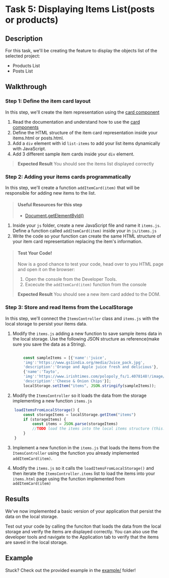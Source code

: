 # Task 5: Displaying Items List(posts or products)

## Description

For this task, we'll be creating the feature to display the objects list of the selected project:
* Products List
* Posts List

## Walkthrough

### Step 1: Define the item card layout

In this step, we'll create the item representation using the [card component](https://getbootstrap.com/docs/4.4/components/card/)

1. Read the documentation and understand how to use the [card components](https://getbootstrap.com/docs/4.4/components/card/)
2. Define the HTML structure of the item card representation inside your items.html or posts.html.
3. Add a `div` element with id `list-items` to add your list items dynamically with JavaScript. 
4. Add 3 different sample item cards inside your `div` element.
> **Expected Result**
> You should see the items list displayed correctly

### Step 2: Adding your items cards programmatically

In this step, we'll create a function `addItemCard(item)` that
will be responsible for adding new items to the list.

> #### Useful Resources for this step
> - [Document.getElementById()](https://developer.mozilla.org/en-US/docs/Web/API/Document/getElementById)

1. Inside your `js` folder, create a new JavaScript file and name it `items.js`. Define a function called `addItemCard(item)` inside your in `js/items.js`
2. Write the code so your function can create the same HTML structure of your item card representation replacing the item's information.

> #### Test Your Code!
> Now is a good chance to test your code, head over to you HTML page and open it on the browser:
>
> 1. Open the console from the Developer Tools. 
> 2. Excecute the `addItemCard(item)` function from the console
>
> **Expected Result**
> You should see a new item card added to the DOM.

### Step 3: Store and read Items from the LocalStorage

In this step, we'll connect the `ItemsController` class and `items.js` with the local storage to persist your items data.

1. Modify the `items.js` adding a new function to save sample items data in the local storage. Use the following JSON structure as 
reference(make sure you save the data as a String).

```javascript

        const sampleItems = [{'name':'juice',
        'img':'https://www.gs1india.org/media/Juice_pack.jpg',
        'description':'Orange and Apple juice fresh and delicious'},
        {'name':'Tayto',
        'img':'https://www.irishtimes.com/polopoly_fs/1.4078148!/image/image.jpg',
        'description':'Cheese & Onion Chips'}];
        localStorage.setItem("items", JSON.stringify(sampleItems));
```

2. Modify the `ItemsController` so it loads the data from the storage implementing a new function `items.js` 

```javascript
    loadItemsFromLocalStorage() {
        const storageItems = localStorage.getItem("items")
        if (storageItems) {
            const items = JSON.parse(storageItems)
            //TODO load the items into the local items structure (this.items)           
        }
    }
```

3. Implement a new function in the `items.js` that loads the items from the `ItemsController` using the function you already implemented `addItemCard(item)`.

4. Modify the `items.js` so it calls the `loadItemsFromLocalStorage()` and then iterate the `ItemsController.items` list to load the items into your  `items.html` page using the function implemented from  `addItemCard(item)`

## Results

We've now implemented a basic version of your application that persist the data on the local storage.

Test out your code by calling the funciton that loads the data from the local storage and verify the items are displayed correctly. You can also use the developer tools and navigate to the Application tab to verify that the items are saved in the local storage.

## Example

Stuck? Check out the provided example in the [example/](example/) folder!
